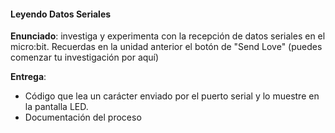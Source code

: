 #### Leyendo Datos Seriales

**Enunciado**: investiga y experimenta con la recepción de datos seriales en el micro:bit. Recuerdas en la unidad 
anterior el botón de "Send Love" (puedes comenzar tu investigación por aquí)

**Entrega**: 

- Código que lea un carácter enviado por el puerto serial y lo muestre en la pantalla LED. 
- Documentación del proceso
